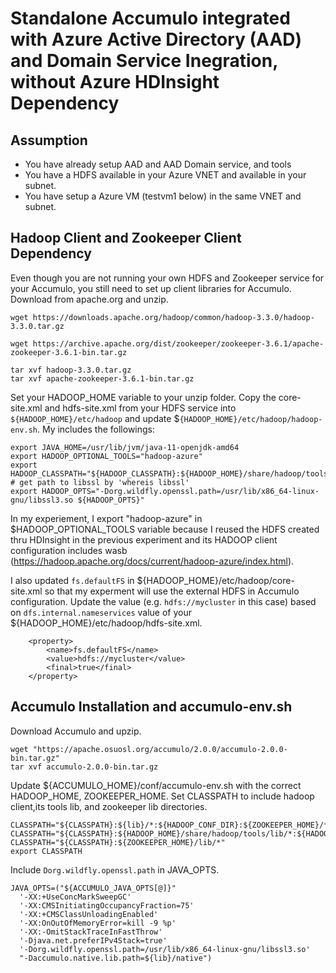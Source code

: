 # Standalone Accumulo integrated with Azure Active Directory (AAD) and Domain Service Inegration, without Azure HDInsight Dependency

## Assumption
* You have already setup AAD and AAD Domain service, and tools
* You have a HDFS available in your Azure VNET and available in your subnet. 
* You have setup a Azure VM (testvm1 below) in the same VNET and subnet.


## Hadoop Client and Zookeeper Client Dependency
Even though you are not running your own HDFS and Zookeeper service for your Accumulo, you still need to set up client libraries for Accumulo.
Download from apache.org and unzip.

```
wget https://downloads.apache.org/hadoop/common/hadoop-3.3.0/hadoop-3.3.0.tar.gz

wget https://archive.apache.org/dist/zookeeper/zookeeper-3.6.1/apache-zookeeper-3.6.1-bin.tar.gz

tar xvf hadoop-3.3.0.tar.gz
tar xvf apache-zookeeper-3.6.1-bin.tar.gz
```
Set your HADOOP_HOME variable to your unzip folder. Copy the core-site.xml and hdfs-site.xml from your HDFS service into `${HADOOP_HOME}/etc/hadoop` and update $`{HADOOP_HOME}/etc/hadoop/hadoop-env.sh`. My includes the followings:

```
export JAVA_HOME=/usr/lib/jvm/java-11-openjdk-amd64
export HADOOP_OPTIONAL_TOOLS="hadoop-azure"
export HADOOP_CLASSPATH="${HADOOP_CLASSPATH}:${HADOOP_HOME}/share/hadoop/tools/lib/*"
# get path to libssl by 'whereis libssl'
export HADOOP_OPTS="-Dorg.wildfly.openssl.path=/usr/lib/x86_64-linux-gnu/libssl3.so ${HADOOP_OPTS}"
```

In my experiement, I export "hadoop-azure" in $HADOOP_OPTIONAL_TOOLS variable because I reused the HDFS created thru HDInsight in the previous experiment and its HADOOP client configuration includes wasb (https://hadoop.apache.org/docs/current/hadoop-azure/index.html).

I also updated `fs.defaultFS` in ${HADOOP_HOME}/etc/hadoop/core-site.xml so that my experment will use the external HDFS in Accumulo configuration. Update the value (e.g. `hdfs://mycluster` in this case) based on `dfs.internal.nameservices` value of your ${HADOOP_HOME}/etc/hadoop/hdfs-site.xml. 

```
    <property>
        <name>fs.defaultFS</name>
        <value>hdfs://mycluster</value>
        <final>true</final>
    </property>
```

## Accumulo Installation and accumulo-env.sh
Download Accumulo and upzip.
```
wget "https://apache.osuosl.org/accumulo/2.0.0/accumulo-2.0.0-bin.tar.gz"
tar xvf accumulo-2.0.0-bin.tar.gz
```

Update ${ACCUMULO_HOME}/conf/accumulo-env.sh with the correct HADOOP_HOME, ZOOKEEPER_HOME. Set CLASSPATH to include hadoop client,its tools lib, and zookeeper lib directories. 
```
CLASSPATH="${CLASSPATH}:${lib}/*:${HADOOP_CONF_DIR}:${ZOOKEEPER_HOME}/*:${HADOOP_HOME}/share/hadoop/client/*"
CLASSPATH="${CLASSPATH}:${HADOOP_HOME}/share/hadoop/tools/lib/*:${HADOOP_HOME}/share/hadoop/hdfs/*:${HADOOP_HOME}/share/hadoop/hdfs/lib/*"
CLASSPATH="${CLASSPATH}:${ZOOKEEPER_HOME}/lib/*"
export CLASSPATH
```

Include `Dorg.wildfly.openssl.path` in JAVA_OPTS.

```
JAVA_OPTS=("${ACCUMULO_JAVA_OPTS[@]}"
  '-XX:+UseConcMarkSweepGC'
  '-XX:CMSInitiatingOccupancyFraction=75'
  '-XX:+CMSClassUnloadingEnabled'
  '-XX:OnOutOfMemoryError=kill -9 %p'
  '-XX:-OmitStackTraceInFastThrow'
  '-Djava.net.preferIPv4Stack=true'
  '-Dorg.wildfly.openssl.path=/usr/lib/x86_64-linux-gnu/libssl3.so'
  "-Daccumulo.native.lib.path=${lib}/native")
```






